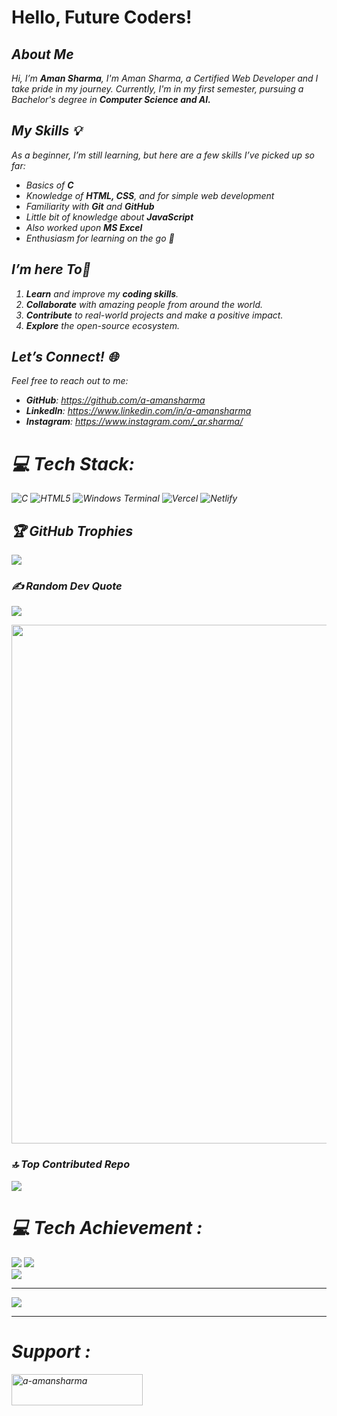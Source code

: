 # Hello, Future Coders!



<i mg src="snake.svg" alt="Snake animation" />





## About Me
Hi, I’m **Aman Sharma**,
I'm Aman Sharma, a Certified Web Developer and I take pride in my journey. Currently, I'm in my first semester, pursuing a Bachelor's degree in **Computer Science and AI.**


## My Skills 💡
As a beginner, I’m still learning, but here are a few skills I’ve picked up so far:
- Basics of **C**
- Knowledge of **HTML, CSS**, and for simple web development
- Familiarity with **Git** and **GitHub**
- Little bit of knowledge about **JavaScript**
- Also worked upon **MS Excel**
- Enthusiasm for learning on the go 🚀
  

##  I’m here To🎯

1. **Learn** and improve my **coding skills**.
2. **Collaborate** with amazing people from around the world.
3. **Contribute** to real-world projects and make a positive impact.
4. **Explore** the open-source ecosystem.

## Let’s Connect! 🌐
Feel free to reach out to me:
- **GitHub**: https://github.com/a-amansharma
- **LinkedIn**:  https://www.linkedin.com/in/a-amansharma
- **Instagram**: https://www.instagram.com/_ar.sharma/


# 💻 Tech Stack:
![C](https://img.shields.io/badge/c-%2300599C.svg?style=plastic&logo=c&logoColor=white) ![HTML5](https://img.shields.io/badge/html5-%23E34F26.svg?style=plastic&logo=html5&logoColor=white) ![Windows Terminal](https://img.shields.io/badge/Windows%20Terminal-%234D4D4D.svg?style=plastic&logo=windows-terminal&logoColor=white) ![Vercel](https://img.shields.io/badge/vercel-%23000000.svg?style=plastic&logo=vercel&logoColor=white) ![Netlify](https://img.shields.io/badge/netlify-%23000000.svg?style=plastic&logo=netlify&logoColor=#00C7B7)


## 🏆 GitHub Trophies
![](https://github-profile-trophy.vercel.app/?username=a-amansharma&theme=radical&no-frame=true&no-bg=true&margin-w=4)

### ✍️ Random Dev Quote
![](https://quotes-github-readme.vercel.app/api?type=horizontal&theme=light)

<img width="830" src="https://github-readme-activity-graph.vercel.app/graph?username=a-amansharma&bg_color=21232a&color=a8eeff&line=61dafb&point=f0fcff&area=true&hide_border=false" />



### 🔝 Top Contributed Repo
![](https://github-contributor-stats.vercel.app/api?username=a-amansharma&limit=5&theme=dark&combine_all_yearly_contributions=true)




# 💻 Tech Achievement :

![](https://github-readme-stats.vercel.app/api?username=a-amansharma&theme=radical&hide_border=false&include_all_commits=true&count_private=true) 
![](https://github-readme-streak-stats.herokuapp.com/?user=a-amansharma&theme=radical&hide_border=false)<br/>
![](https://github-readme-stats.vercel.app/api/top-langs/?username=a-amansharma&theme=radical&hide_border=false&include_all_commits=true&count_private=true&layout=compact)

---
[![](https://visitcount.itsvg.in/api?id=a-amansharma&icon=0&color=0)](https://visitcount.itsvg.in)

<!-- Proudly created with GPRM ( https://gprm.itsvg.in ) -->
---






# Support :

<img align="left" src="https://cdn.buymeacoffee.com/buttons/v2/default-yellow.png" height="50" width="210" alt="a-amansharma"/>

















